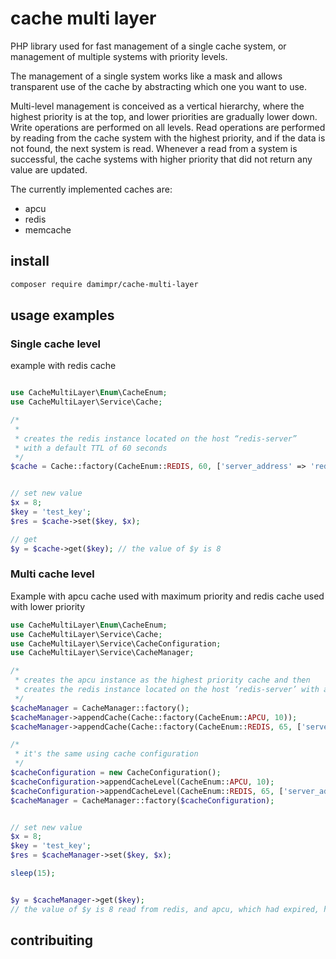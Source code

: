 # cache multi layer
PHP library used for fast management of a single cache system, or management of multiple systems with priority levels.

The management of a single system works like a mask and allows transparent use of the cache by abstracting which one you want to use.

Multi-level management is conceived as a vertical hierarchy, where the highest priority is at the top, and lower priorities are gradually lower down.
Write operations are performed on all levels.
Read operations are performed by reading from the cache system with the highest priority, and if the data is not found, the next system is read. Whenever a read from a system is successful, the cache systems with higher priority that did not return any value are updated.

The currently implemented caches are:

- apcu
- redis
- memcache

## install

```bash
composer require damimpr/cache-multi-layer
```
## usage examples

### Single cache level

example with redis cache


```php

use CacheMultiLayer\Enum\CacheEnum;
use CacheMultiLayer\Service\Cache;

/*
 * 
 * creates the redis instance located on the host “redis-server” 
 * with a default TTL of 60 seconds 
 */ 
$cache = Cache::factory(CacheEnum::REDIS, 60, ['server_address' => 'redis-server']);


// set new value
$x = 8;
$key = 'test_key';
$res = $cache->set($key, $x);

// get
$y = $cache->get($key); // the value of $y is 8
```

### Multi cache level

Example with apcu cache used with maximum priority and redis cache used with lower priority

```php
use CacheMultiLayer\Enum\CacheEnum;
use CacheMultiLayer\Service\Cache;
use CacheMultiLayer\Service\CacheConfiguration;
use CacheMultiLayer\Service\CacheManager;

/*
 * creates the apcu instance as the highest priority cache and then
 * creates the redis instance located on the host ‘redis-server’ with a default TTL of 60 seconds with lower priority
 */
$cacheManager = CacheManager::factory();
$cacheManager->appendCache(Cache::factory(CacheEnum::APCU, 10));
$cacheManager->appendCache(Cache::factory(CacheEnum::REDIS, 65, ['server_address' => 'redis-server']));

/*
 * it's the same using cache configuration
 */
$cacheConfiguration = new CacheConfiguration();
$cacheConfiguration->appendCacheLevel(CacheEnum::APCU, 10);
$cacheConfiguration->appendCacheLevel(CacheEnum::REDIS, 65, ['server_address' => 'redis-server']);
$cacheManager = CacheManager::factory($cacheConfiguration);


// set new value
$x = 8;
$key = 'test_key';
$res = $cacheManager->set($key, $x);

sleep(15);


$y = $cacheManager->get($key); 
// the value of $y is 8 read from redis, and apcu, which had expired, has been refreshed
```

## contribuiting
